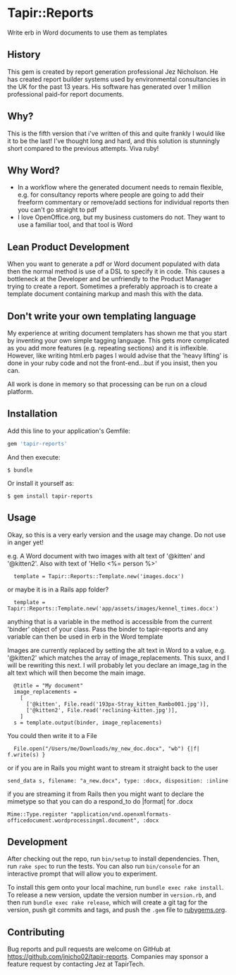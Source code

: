 # Tapir::Reports

Write erb in Word documents to use them as templates

## History
This gem is created by report generation professional Jez Nicholson.
He has created report builder systems used by environmental consultancies in the
UK for the past 13 years.
His software has generated over 1 million professional paid-for report documents.

## Why?
This is the fifth version that i've written of this and quite frankly I would
like it to be the last! I've thought long and hard, and this solution is
stunningly short compared to the previous attempts. Viva ruby!

## Why Word?
* In a workflow where the generated document needs to remain flexible, e.g. for
consultancy reports where people are going to add their freeform commentary or
remove/add sections for individual reports then you can't go straight to pdf
* I love OpenOffice.org, but my business customers do not. They want to use a
familiar tool, and that tool is Word

## Lean Product Development
When you want to generate a pdf or Word document populated with data then the
normal method is use of a DSL to specify it in code.
This causes a bottleneck at the Developer and be unfriendly to the Product
Manager trying to create a report.
Sometimes a preferably approach is to create a template document containing
markup and mash this with the data.

## Don't write your own templating language
My experience at writing document templaters has shown me that you start by
inventing your own simple tagging language.
This gets more complicated as you add more features (e.g. repeating sections)
and it is inflexible.
However, like writing html.erb pages I would advise that the 'heavy lifting' is
done in your ruby code and not the front-end...but if you insist, then you can.

All work is done in memory so that processing can be run on a cloud platform.

## Installation

Add this line to your application's Gemfile:

```ruby
gem 'tapir-reports'
```

And then execute:

    $ bundle

Or install it yourself as:

    $ gem install tapir-reports

## Usage

Okay, so this is a very early version and the usage may change.
Do not use in anger yet!

e.g. A Word document with two images with alt text of '@kitten' and '@kitten2'.
Also with text of 'Hello <%= person %>'

```
  template = Tapir::Reports::Template.new('images.docx')
```
or maybe it is in a Rails app folder?
```
  template = Tapir::Reports::Template.new('app/assets/images/kennel_times.docx')
```
anything that is a variable in the method is accessible from the current 'binder'
object of your class. Pass the binder to tapir-reports and any variable can then
be used in erb in the Word template

Images are currently replaced by setting the alt text in Word to a value, e.g.
'@kitten2' which matches the array of image_replacements. This suxx, and I will
be rewriting this next. I will probably let you declare an image_tag in the alt
text which will then become the main image.
```
  @title = "My document"
  image_replacements =
    [
      ['@kitten', File.read('193px-Stray_kitten_Rambo001.jpg')],
      ['@kitten2', File.read('reclining-kitten.jpg')],
    ]
  s = template.output(binder, image_replacements)
```
You could then write it to a File
```
  File.open("/Users/me/Downloads/my_new_doc.docx", "wb") {|f| f.write(s) }
```
or if you are in Rails you might want to stream it straight back to the user
```
send_data s, filename: "a_new.docx", type: :docx, disposition: :inline
```
if you are streaming it from Rails then you might want to declare the mimetype
so that you can do a respond_to do |format| for .docx
```
Mime::Type.register "application/vnd.openxmlformats-officedocument.wordprocessingml.document", :docx
```
## Development

After checking out the repo, run `bin/setup` to install dependencies. Then, run `rake spec` to run the tests. You can also run `bin/console` for an interactive prompt that will allow you to experiment.

To install this gem onto your local machine, run `bundle exec rake install`. To release a new version, update the version number in `version.rb`, and then run `bundle exec rake release`, which will create a git tag for the version, push git commits and tags, and push the `.gem` file to [rubygems.org](https://rubygems.org).

## Contributing

Bug reports and pull requests are welcome on GitHub at https://github.com/jnicho02/tapir-reports. Companies may sponsor a feature request by contacting Jez at TapirTech.
